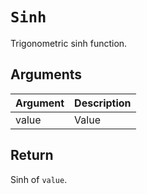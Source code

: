 # `Sinh`

Trigonometric sinh function.

## Arguments

| Argument | Description |
| -------- | ----------- |
| value    | Value       |

## Return

Sinh of `value`.
